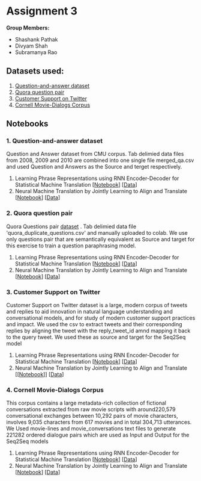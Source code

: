 # Assignment 3

**Group Members:**
* Shashank Pathak
* Divyam Shah
* Subramanya Rao

## Datasets used:
1. [Question-and-answer dataset](http://www.cs.cmu.edu/~ark/QA-data/) 
2. [Quora question pair](https://data.quora.com/First-Quora-Dataset-Release-Question-Pairs) 
3. [Customer Support on Twitter](https://www.kaggle.com/thoughtvector/customer-support-on-twitter)
4. [Cornell Movie-Dialogs Corpus](http://www.mpi-sws.org/~cristian/Cornell_Movie-Dialogs_Corpus.html)


## Notebooks
### 1. Question-and-answer dataset
Question and Answer dataset from CMU corpus. Tab delimied data files from 2008, 2009 and 2010 are combined into one single file merged_qa.csv and used Question and Answers as the Source and terget respectively.
1. Learning Phrase Representations using RNN Encoder-Decoder for Statistical Machine Translation [[Notebook](https://github.com/shashankhalo7/TheSchoolOfAI-END-Assignments/blob/main/Assignment9/QA_CMU_Dataset_using_RNN_Encoder_Decoder.ipynb)] [[Data](http://www.cs.cmu.edu/~ark/QA-data/)]
2. Neural Machine Translation by Jointly Learning to Align and Translate [[Notebook](https://github.com/shashankhalo7/TheSchoolOfAI-END-Assignments/blob/main/Assignment9/QA_CMU_Dataset_using_Neural_Machine_Translation.ipynb)] [[Data](http://www.cs.cmu.edu/~ark/QA-data/)]
### 2. Quora question pair
Quora Questions pair [dataset](https://data.quora.com/First-Quora-Dataset-Release-Question-Pairs) . Tab delimied data file 'quora_duplicate_questions.csv' and manually uploaded to colab. We use only questions pair that are semantically equivalent as Source and target for this exercise to train a question paraphrasing model.
1. Learning Phrase Representations using RNN Encoder-Decoder for Statistical Machine Translation [[Notebook](https://github.com/shashankhalo7/TheSchoolOfAI-END-Assignments/blob/main/Assignment9/QA_Quora_Dataset_using_RNN_Encoder_Decoder.ipynb)] [[Data](https://data.quora.com/First-Quora-Dataset-Release-Question-Pairs)] 
2. Neural Machine Translation by Jointly Learning to Align and Translate [[Notebook](https://github.com/shashankhalo7/TheSchoolOfAI-END-Assignments/blob/main/Assignment9/QA_Quora_Dataset_using_Neural_Machine_Translation.ipynb)] [[Data](https://data.quora.com/First-Quora-Dataset-Release-Question-Pairs)] 
### 3. Customer Support on Twitter
Customer Support on Twitter dataset is a large, modern corpus of tweets and replies to aid innovation in natural language understanding and conversational models, and for study of modern customer support practices and impact. We used the csv to extract tweets and their corresponding replies by aligning the tweet with the reply_tweet_id amnd mapping it back to the query tweet. We used these as source and target for the Seq2Seq model
1. Learning Phrase Representations using RNN Encoder-Decoder for Statistical Machine Translation [[Notebook](https://github.com/shashankhalo7/TheSchoolOfAI-END-Assignments/blob/main/Assignment9/Twitter_CustomerSupport_Dataset_using_RNN_Encoder_Decoder.ipynb)] [[Data](https://www.kaggle.com/thoughtvector/customer-support-on-twitter)]
2. Neural Machine Translation by Jointly Learning to Align and Translate [[[Notebook](https://github.com/shashankhalo7/TheSchoolOfAI-END-Assignments/blob/main/Assignment9/Twitter_CustomerSupport_Dataset_using_Neural_Machine_Translation.ipynb)]] [[Data](https://www.kaggle.com/thoughtvector/customer-support-on-twitter)]
### 4. Cornell Movie-Dialogs Corpus
This corpus contains a large metadata-rich collection of fictional conversations extracted from raw movie scripts with around220,579 conversational exchanges between 10,292 pairs of movie characters, involves 9,035 characters from 617 movies and in total 304,713 utterances. We Used movie-lines and movie_conversations text files to generate 221282 ordered dialogue pairs which are used as Input and Output for the Seq2Seq models
1. Learning Phrase Representations using RNN Encoder-Decoder for Statistical Machine Translation [[Notebook](https://github.com/shashankhalo7/TheSchoolOfAI-END-Assignments/blob/main/Assignment9/Cornell_Movie_Dialogs_Corpus_Learning_Phrase_Representations_using_RNN_Encoder_Decoder_for_Statistical_Machine_Translation.ipynb)] [[Data](http://www.mpi-sws.org/~cristian/Cornell_Movie-Dialogs_Corpus.html)]
2. Neural Machine Translation by Jointly Learning to Align and Translate [[Notebook](https://github.com/shashankhalo7/TheSchoolOfAI-END-Assignments/blob/main/Assignment9/Cornell_Movie_Dialogs_Corpus_Neural_Machine_Translation_by_Jointly_Learning_to_Align_and_Translate.ipynb)] [[Data](http://www.mpi-sws.org/~cristian/Cornell_Movie-Dialogs_Corpus.html)]

